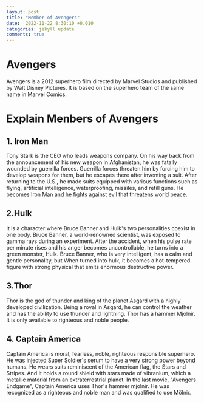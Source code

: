 ```yaml
---
layout: post
title: "Member of Avengers"
date:  2022-11-22 8:30:10 +0.010
categories: jekyll update
comments: true
---
```


# Avengers
Avengers is a 2012 superhero film directed by Marvel Studios and published by Walt Disney Pictures. It is based on the superhero team of the same name in Marvel Comics.

# Explain Menbers of Avengers

## 1. Iron Man
Tony Stark is the CEO who leads weapons company. On his way back from the announcement of his new weapon in Afghanistan, he was fatally wounded by guerrilla forces.  Guerrilla forces threaten him by forcing him to develop weapons for them, but he escapes there after inventing a suit. After returning to the U.S., he made suits equipped with various functions such as flying, artificial intelligence, waterproofing, missiles, and refill guns. He becomes Iron Man and he fights against evil that threatens world peace.

## 2.Hulk
It is a character where Bruce Banner and Hulk's two personalities coexist in one body. Bruce Banner, a world-renowned scientist, was exposed to gamma rays during an experiment. After the accident, when his pulse rate per minute rises and his anger becomes uncontrollable, he turns into a green monster, Hulk. Bruce Banner, who is very intelligent, has a calm and gentle personality, but When turned into  hulk, it becomes a hot-tempered figure with strong physical that emits enormous destructive power.

## 3.Thor
Thor is the god of thunder and king of the planet Asgard with a highly developed civilization. Being a royal in Asgard, he can control the weather and  has the ability to use thunder and lightning. Thor has a hammer Mjolnir. It is only available to righteous and noble people.

## 4. Captain America
Captain America is moral, fearless, noble, righteous responsible superhero. He was injected Super Soldier's serum to have a very strong power beyond humans. He wears suits reminiscent of the American flag, the Stars and Stripes. And It holds a round shield with stars made of vibranium, which a metallic material from an extraterrestrial planet. In the last movie, "Avengers Endgame", Captain America uses Thor's hammer mjolnir. He was recognized as a righteous and noble man and was qualified to use Mölnir.